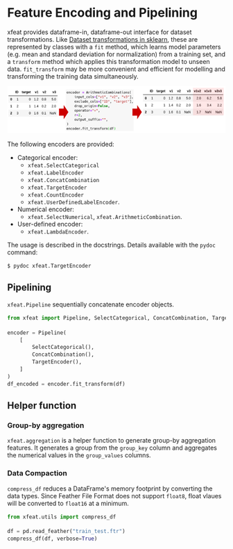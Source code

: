 # Feature Encoding and Pipelining

xfeat provides dataframe-in, dataframe-out interface for dataset transformations.
Like [Dataset transformations in sklearn](https://scikit-learn.org/stable/data_transforms.html),
these are represented by classes with a `fit` method, which learns model parameters (e.g. mean and standard deviation for normalization) from a training set, and a `transform` method which applies this transformation model to unseen data. `fit_transform` may be more convenient and efficient for modelling and transforming the training data simultaneously.

![xfeat_arithmetic_combination](./arithmetic_combination.png)

The following encoders are provided:

* Categorical encoder:
    * `xfeat.SelectCategorical`
    * `xfeat.LabelEncoder`
    * `xfeat.ConcatCombination`
    * `xfeat.TargetEncoder`
    * `xfeat.CountEncoder`
    * `xfeat.UserDefinedLabelEncoder`.
* Numerical encoder:
    * `xfeat.SelectNumerical`, `xfeat.ArithmeticCombination`.
* User-defined encoder:
    * `xfeat.LambdaEncoder`.

The usage is described in the docstrings. Details available with the `pydoc` command:

```bash
$ pydoc xfeat.TargetEncoder
```

## Pipelining

`xfeat.Pipeline` sequentially concatenate encoder objects.

```python
from xfeat import Pipeline, SelectCategorical, ConcatCombination, TargetEncoder

encoder = Pipeline(
    [
        SelectCategorical(),
        ConcatCombination(),
        TargetEncoder(),
    ]
)
df_encoded = encoder.fit_transform(df)
```

## Helper function

### Group-by aggregation

`xfeat.aggregation` is a helper function to generate group-by aggregation features.
It generates a group from the `group_key` column and aggregates the numerical values in the `group_values` columns.

### Data Compaction

`compress_df` reduces a DataFrame's memory footprint by converting the data types. Since Feather File Format does not support `float8`, float vlaues will be converted to `float16` at a minimum.

```python
from xfeat.utils import compress_df

df = pd.read_feather("train_test.ftr")
compress_df(df, verbose=True)
```
